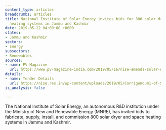 ```yaml
---
content_type: articles
breadcrumbs: articles
title: National Institute of Solar Energy invites bids for 800 solar dryer and space
  heating systems in Jammu and Kashmir
date: 2019-05-22 04:00:00 +0000
states:
- Jammu and Kashmir
sectors:
- Energy
subsectors:
- Renewables
sources:
- name: PV Magazine
  url: https://www.pv-magazine-india.com/2019/05/16/nise-amends-solar-dryer-tender-for-jammu-kashmir/
details:
- name: Tender Details
  url: https://nise.res.in/wp-content/uploads/2019/05/Corrigendum1-of-Solar-Dryer-Tender.pdf
is_analysis: false

---
```

The National Institute of Solar Energy, an autonomous R&D institution under the Ministry of New and Renewable Energy (MNRE), has invited bids to fabricate, supply, install, and commission 800 solar dryer and space heating systems in Jammu and Kashmir.